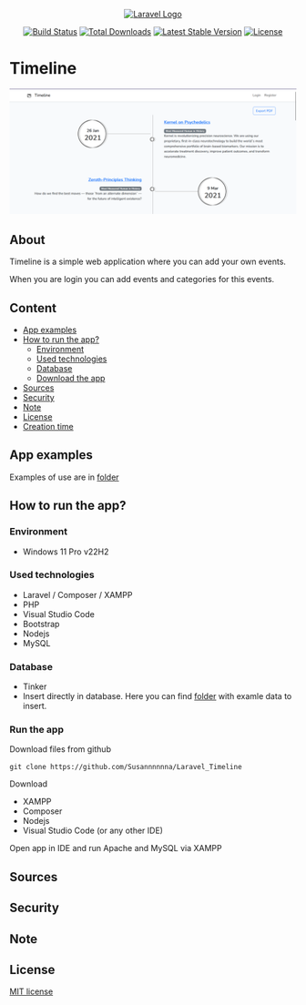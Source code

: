 <p align="center"><a href="https://laravel.com" target="_blank"><img src="https://raw.githubusercontent.com/laravel/art/master/logo-lockup/5%20SVG/2%20CMYK/1%20Full%20Color/laravel-logolockup-cmyk-red.svg" width="400" alt="Laravel Logo"></a></p>

<p align="center">
<a href="https://github.com/laravel/framework/actions"><img src="https://github.com/laravel/framework/workflows/tests/badge.svg" alt="Build Status"></a>
<a href="https://packagist.org/packages/laravel/framework"><img src="https://img.shields.io/packagist/dt/laravel/framework" alt="Total Downloads"></a>
<a href="https://packagist.org/packages/laravel/framework"><img src="https://img.shields.io/packagist/v/laravel/framework" alt="Latest Stable Version"></a>
<a href="https://packagist.org/packages/laravel/framework"><img src="https://img.shields.io/packagist/l/laravel/framework" alt="License"></a>
</p>

# Timeline
![Application image - main page](./external_files/app_examples/1_main_page.png)

## About
Timeline is a simple web application where you can add your own events.

When you are login you can add events and categories for this events.

## Content
- [App examples](./README.md#app-examples)
- [How to run the app?](./README.md#how-to-run-the-app)
  - [Environment](./README.md#environment)
  - [Used technologies](./README.md#used-technologies)
  - [Database](./README.md#database)
  - [Download the app](./README.md#download-the-app)
- [Sources](./README.md#sources)
- [Security](./README.md#security)
- [Note](./README.md#note)
- [License](./README.md#license)
- [Creation time](./README.md#creation-time)

## App examples
Examples of use are in [folder](./external_files/app_examples)

## How to run the app?
### Environment
- Windows 11 Pro v22H2

### Used technologies
- Laravel / Composer / XAMPP
- PHP
- Visual Studio Code
- Bootstrap
- Nodejs
- MySQL

### Database
- Tinker
- Insert directly in database. Here you can find [folder](./external_files) with examle data to insert.

### Run the app
Download files from github
```
git clone https://github.com/Susannnnnna/Laravel_Timeline
```

Download
- XAMPP
- Composer
- Nodejs
- Visual Studio Code (or any other IDE)

Open app in IDE and run Apache and MySQL via XAMPP

## Sources

## Security

## Note

## License
[MIT license](https://opensource.org/licenses/MIT)
